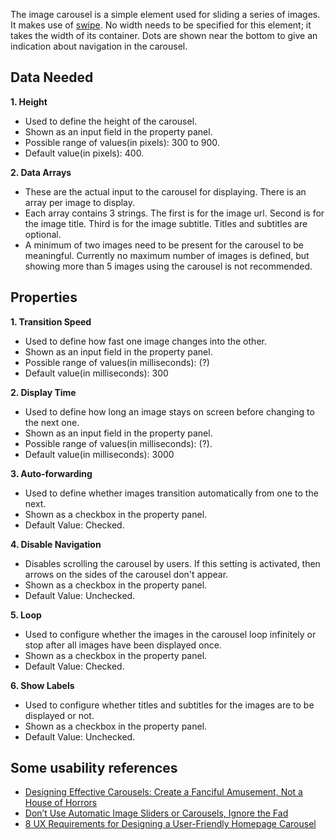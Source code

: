 The image carousel is a simple element used for sliding a series of images. It makes use of [swipe](https://github.com/thebird/Swipe). No width needs to be specified for this element; it takes the width of its container. Dots are shown near the bottom to give an indication about navigation in the carousel.

## Data Needed

**1. Height**
* Used to define the height of the carousel.
* Shown as an input field in the property panel.
* Possible range of values(in pixels): 300 to 900.
* Default value(in pixels): 400.

**2. Data Arrays**
* These are the actual input to the carousel for displaying. There is an array per image to display.
* Each array contains 3 strings. The first is for the image url. Second is for the image title. Third is for the image subtitle. Titles and subtitles are optional.
* A minimum of two images need to be present for the carousel to be meaningful. Currently no maximum number of images is defined, but showing more than 5 images using the carousel is not recommended. 

## Properties

**1. Transition Speed**
* Used to define how fast one image changes into the other.
* Shown as an input field in the property panel.
* Possible range of values(in milliseconds): (?)
* Default value(in milliseconds): 300 

**2. Display Time**
* Used to define how long an image stays on screen before changing to the next one.
* Shown as an input field in the property panel.
* Possible range of values(in milliseconds): (?).
* Default value(in milliseconds): 3000 

**3. Auto-forwarding**
* Used to define whether images transition automatically from one to the next.
* Shown as a checkbox in the property panel.
* Default Value: Checked.

**4. Disable Navigation**
* Disables scrolling the carousel by users. If this setting is activated, then arrows on the sides of the carousel don't appear.
* Shown as a checkbox in the property panel.
* Default Value: Unchecked.

**5. Loop**
* Used to configure whether the images in the carousel loop infinitely or stop after all images have been displayed once.
* Shown as a checkbox in the property panel.
* Default Value: Checked.

**6. Show Labels**
* Used to configure whether titles and subtitles for the images are to be displayed or not.
* Shown as a checkbox in the property panel.
* Default Value: Unchecked.

## Some usability references
* [Designing Effective Carousels: Create a Fanciful Amusement, Not a House of Horrors](http://www.nngroup.com/articles/designing-effective-carousels/)
* [Don’t Use Automatic Image Sliders or Carousels, Ignore the Fad](http://conversionxl.com/dont-use-automatic-image-sliders-or-carousels-ignore-the-fad/)
* [8 UX Requirements for Designing a User-Friendly Homepage Carousel](http://baymard.com/blog/homepage-carousel)
